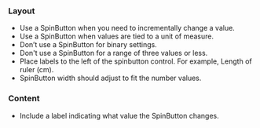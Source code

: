 ### Layout

- Use a SpinButton when you need to incrementally change a value.
- Use a SpinButton when values are tied to a unit of measure.
- Don’t use a SpinButton for binary settings.
- Don't use a SpinButton for a range of three values or less.
- Place labels to the left of the spinbutton control. For example, Length of ruler (cm).
- SpinButton width should adjust to fit the number values.

### Content

- Include a label indicating what value the SpinButton changes.

